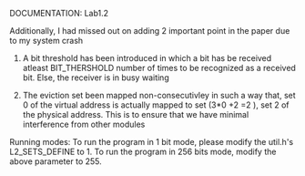 DOCUMENTATION: Lab1.2

Additionally, 
I had missed out on adding 2 important point in the paper due to my system crash

1. A bit threshold has been introduced in which a bit has be received atleast BIT_THERSHOLD number of times to be recognized as a received bit. Else, the receiver is in busy waiting

2. The eviction set been mapped non-consecutivley in such a way that, set 0 of the virtual address is actually mapped to set (3*0 +2 =2 ), set 2 of the physical address. This is to ensure that we have minimal interference from other modules

Running modes:
To run the program in 1 bit mode, please modify the util.h's L2_SETS_DEFINE to 1.
To run the program in 256 bits mode, modify the above parameter to 255. 